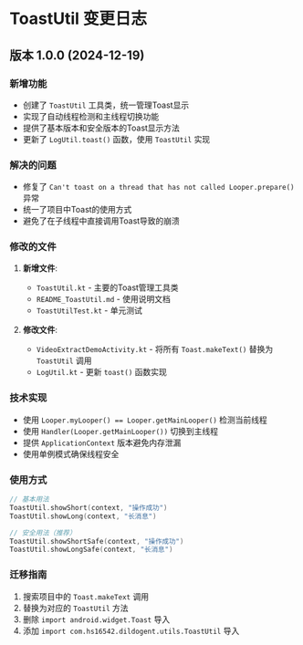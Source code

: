 # ToastUtil 变更日志

## 版本 1.0.0 (2024-12-19)

### 新增功能
- 创建了 `ToastUtil` 工具类，统一管理Toast显示
- 实现了自动线程检测和主线程切换功能
- 提供了基本版本和安全版本的Toast显示方法
- 更新了 `LogUtil.toast()` 函数，使用 `ToastUtil` 实现

### 解决的问题
- 修复了 `Can't toast on a thread that has not called Looper.prepare()` 异常
- 统一了项目中Toast的使用方式
- 避免了在子线程中直接调用Toast导致的崩溃

### 修改的文件
1. **新增文件**:
   - `ToastUtil.kt` - 主要的Toast管理工具类
   - `README_ToastUtil.md` - 使用说明文档
   - `ToastUtilTest.kt` - 单元测试

2. **修改文件**:
   - `VideoExtractDemoActivity.kt` - 将所有 `Toast.makeText()` 替换为 `ToastUtil` 调用
   - `LogUtil.kt` - 更新 `toast()` 函数实现

### 技术实现
- 使用 `Looper.myLooper() == Looper.getMainLooper()` 检测当前线程
- 使用 `Handler(Looper.getMainLooper())` 切换到主线程
- 提供 `ApplicationContext` 版本避免内存泄漏
- 使用单例模式确保线程安全

### 使用方式
```kotlin
// 基本用法
ToastUtil.showShort(context, "操作成功")
ToastUtil.showLong(context, "长消息")

// 安全用法（推荐）
ToastUtil.showShortSafe(context, "操作成功")
ToastUtil.showLongSafe(context, "长消息")
```

### 迁移指南
1. 搜索项目中的 `Toast.makeText` 调用
2. 替换为对应的 `ToastUtil` 方法
3. 删除 `import android.widget.Toast` 导入
4. 添加 `import com.hs16542.dildogent.utils.ToastUtil` 导入 